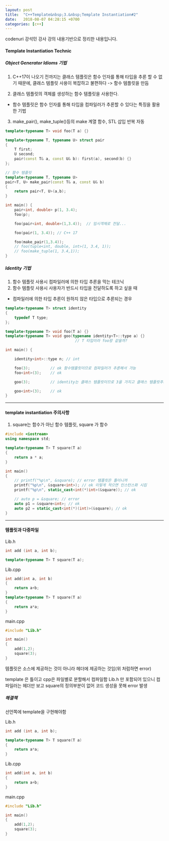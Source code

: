 ```yaml
---
layout: post
title:  "C++Template&nbsp;3.&nbsp;Template Instantiation#2"
date:   2018-08-07 04:28:15 +0700
categories: [c++]
---
```


codenuri 강석민 강사 강의 내용기반으로 정리한 내용입니다.

#### Template Instantiation Technic

##### Object Generator Idioms 기법

1. C++17이 나오기 전까지는 클래스 템플릿은 함수 인자를 통해 타입을 추론 할 수 없기 때문에, 클래스 템플릿 사용이 복잡하고 불편하다 -> 함수 템플릿을 만듬

2. 클래스 템플릿의 객체를 생성하는 함수 템플릿을 사용한다.
- 함수 템플릿은 함수 인자를 통해 타입을 컴파일러가 추론할 수 있다는 특징을 활용한 기법
3. make_pair(), make_tuple()등의 make 계열 함수, STL 삽입 반복 자동

```cpp
template<typename T> void foo(T a) {}

template<typename T, typename U> struct pair
{
    T first;
    U second;
    pair(const T& a, const U& b): first(a), second(b) {}
};

// 함수 템플릿
template<typename T, typename U>
pair<T, U> make_pair(const T& a, const U& b)
{
    return pair<T, U>(a,b);
}

int main() {
    pair<int, double> p(1, 3.4);
    foo(p);

    foo(pair<int, double>(1,3.4));  // 임시객체로 전달...

    foo(pair(1, 3.4)); // C++ 17

    foo(make_pair(1,3.4));
    // foo(tuple<int, double, int>(1, 3.4, 1));
    // foo(make_tuple(1, 3.4,1));
}
```

##### Identity 기법

1. 함수 템플릿 사용시 컴파일러에 의한 타입 추론을 막는 테크닉
2. 함수 템플릿 사용시 사용자가 반드시 타입을 전달하도록 하고 싶을 때
- 컴파일러에 의한 타입 추론이 원하지 않은 타입으로 추론되는 경우

```cpp
template<typename T> struct identity
{
    typedef T type;
};

template<typename T> void foo(T a) {}
template<typename T> void goo(typename identity<T>::type a) {}
                               // T 타입이라 foo랑 같을까?

int main() {

    identity<int>::type n; // int

    foo(3);         // ok 함수템플릿이므로 컴파일러가 추론해서 가능
    foo<int>(3);    // ok

    goo(3);         // identity는 클래스 템플릿이므로 3을 가지고 클래스 템플릿추론 불가(C++17이라도 생성자나 가이드가 없어 추론 불가) -> 컴파일 타임 error

    goo<int>(3);    // ok
}
```

---

#### template instantiation 주의사항

1. square는 함수가 아닌 함수 템플릿, square<int> 가 함수

```cpp
#include <iostream>
using namespace std;

template<typename T> T square(T a)
{
    return a * a;
}

int main()
{
    // printf("%p\n", &square); // error 템플릿은 틀이니까
    printf("%p\n", &square<int>); // ok 이렇게 적으면 인스턴스화 시킴
    printf("%p\n", static_cast<int(*)int>(&square)); // ok

    // auto p = &square; // error
    auto p1 = &square<int>; // ok
    auto p2 = static_cast<int(*)(int)>(&square); // ok
}

```

---

#### 템플릿과 다중파일

Lib.h
```cpp
int add (int a, int b);

template<typename T> T square(T a);

```
Lib.cpp
```cpp
int add(int a, int b)
{
    return a+b;
}
template<typename T> T square(T a)
{
    return a*a;
}

```
main.cpp
```cpp
#include "Lib.h"

int main()
{
    add(1,2);
    square(3);
}

```

템플릿은 소스에 제공하는 것이 아니라 헤더에 제공하는 것임(위 처럼하면 error)

template 은 틀이고 cpp은 파일별로 분할해서 컴파일함
Lib.h 만 포함되어 있으니 컴파일러는 헤더만 보고 square의 정의부분이 없어 코드 생성을 못해 error 발생

##### 해결책

선언쪽에 template을 구현해야함

Lib.h
```cpp
int add (int a, int b);

template<typename T> T square(T a)
{
    return a*a;
}

```
Lib.cpp
```cpp
int add(int a, int b)
{
    return a+b;
}

```
main.cpp
```cpp
#include "Lib.h"

int main()
{
    add(1,2);
    square(3);
}

```